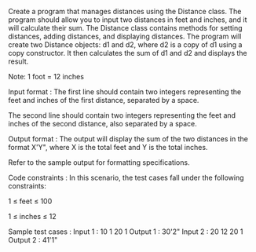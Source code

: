Create a program that manages distances using the Distance class. The program should allow you to input two distances in feet and inches, and it will calculate their sum. The Distance class contains methods for setting distances, adding distances, and displaying distances. The program will create two Distance objects: d1 and d2, where d2 is a copy of d1 using a copy constructor. It then calculates the sum of d1 and d2 and displays the result.



Note: 1 foot = 12 inches

Input format :
The first line should contain two integers representing the feet and inches of the first distance, separated by a space.

The second line should contain two integers representing the feet and inches of the second distance, also separated by a space.

Output format :
The output will display the sum of the two distances in the format X'Y", where X is the total feet and Y is the total inches.



Refer to the sample output for formatting specifications.

Code constraints :
In this scenario, the test cases fall under the following constraints:

1 ≤ feet ≤ 100

1 ≤ inches ≤ 12

Sample test cases :
Input 1 :
10 1
20 1
Output 1 :
30'2"
Input 2 :
20 12
20 1
Output 2 :
41'1"
